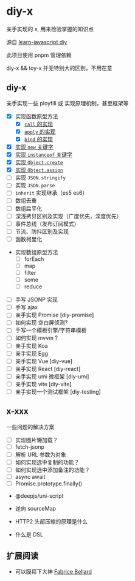 # diy-x

亲手实现的 x, 用来检验掌握的知识点

源自 [learn-javascript diy](https://github.com/cloudyan/learn-javascript/tree/master/diy)

此项目使用 pnpm 管理依赖

diy-x && toy-x 并无特别大的区别，不用在意

## diy-x

亲手实现一些 ployfill 或 实现原理机制，甚至框架等

- [x] 实现函数原型方法
  - [x] [`call` 的实现](./my-call-apply-bind/readme.md)
  - [x] [`apply` 的实现](./my-call-apply-bind/readme.md)
  - [x] [`bind` 的实现](./my-call-apply-bind/readme.md)
- [x] [实现 `new` 关键字](./my-new/readme.md)
- [x] [实现 `instanceof` 关键字](./my-instanceof/readme.md)
- [x] [实现 `Object.create`](./polyfill-object/create.js)
- [x] [实现 `Object.assign`](./polyfill-object/assign.js)
- [ ] 实现 `JSON.stringify`
- [ ] 实现 `JSON.parse`
- [ ] `inherit` 实现继承（es5 es6）
- [ ] 数组去重
- [ ] 数组扁平化
- [ ] 深浅拷贝区别及实现（广度优先，深度优先）
- [ ] 事件总线（发布订阅模式）
- [ ] 节流、防抖区别及实现
- [ ] 函数柯里化
- 实现数组原型方法
  - [ ] forEach
  - [ ] map
  - [ ] filter
  - [ ] some
  - [ ] reduce
- [ ] 手写 JSONP 实现
- [ ] 手写 ajax
- [ ] 亲手实现 Promise [diy-promise]
- [ ] 如何实现 空白屏侦测?
- [ ] 手写一个模板引擎/字符串模板
- [ ] 如何实现 mvvm ?
- [ ] 亲手实现 Koa
- [ ] 亲手实现 Egg
- [ ] 亲手实现 Vue [diy-vue]
- [ ] 亲手实现 React [diy-react]
- [ ] 亲手实现 umi 微框架 [diy-umi]
- [ ] 亲手实现 vite [diy-vite]
- [ ] 亲手实现一个测试框架 [diy-testing]

## x-xxx

一些问题的解决方案

- [ ] 实现图片懒加载？
- [ ] fetch-jsonp
- [ ] 解析 URL 参数为对象
- [ ] 如何实现选中复制的功能？
- [ ] 如何实现选中添加备注的功能？
- [ ] async await
- [ ] Promise.prototype.finally()
- @deepjs/uni-script
- 逆向 sourceMap


- HTTP2 头部压缩的原理是什么
- 什么是 DSL

## 扩展阅读

- 可以膜拜下大神 [Fabrice Bellard](https://bellard.org/)
